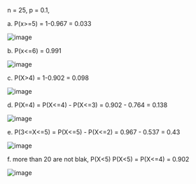 n = 25, p = 0.1,

a. P(x>=5) = 1-0.967 = 0.033

![image](https://github.com/user-attachments/assets/02133863-ba8e-46d6-933f-8a18072361ae)

b. P(x<=6) = 0.991

![image](https://github.com/user-attachments/assets/04fa8bfe-aaf4-405a-84e3-150c8969b7e9)

c. P(X>4) = 1-0.902 = 0.098

![image](https://github.com/user-attachments/assets/4883626b-41cd-4488-9d3f-c9b3f2caa13c)

d. P(X=4) = P(X<=4) - P(X<=3) = 0.902 - 0.764 = 0.138

![image](https://github.com/user-attachments/assets/6ef4e69f-987e-4e9a-960f-7f3062bd400d)

e. P(3<=X<=5) = P(X<=5) - P(X<=2) = 0.967 - 0.537 = 0.43

![image](https://github.com/user-attachments/assets/8e4e542f-c256-4def-9fcc-93b8818efc73)

f. more than 20 are not blak, P(X<5)
P(X<5) = P(X<=4) = 0.902

![image](https://github.com/user-attachments/assets/630112ef-af61-47c9-8fee-4afa8ae1f852)

